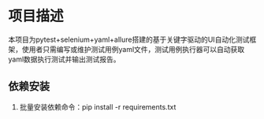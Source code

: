 # 项目描述
  本项目为pytest+selenium+yaml+allure搭建的基于关键字驱动的UI自动化测试框架，使用者只需编写或维护测试用例yaml文件，测试用例执行器可以自动获取yaml数据执行测试并输出测试报告。


## 依赖安装
1. 批量安装依赖命令：pip install -r requirements.txt

